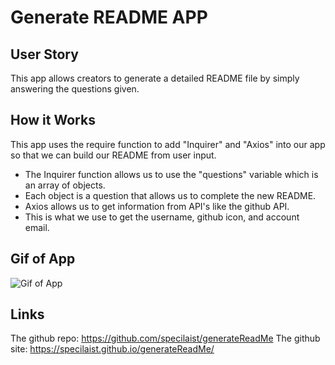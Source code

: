 # Generate README APP

## User Story

This app allows creators to generate a detailed README file by simply answering the questions given. 

## How it Works

This app uses the require function to add "Inquirer" and "Axios" into our app so that we can build our README from user input.
* The Inquirer function allows us to use the "questions" variable which is an array of objects.
 * Each object is a question that allows us to complete the new README.
* Axios allows us to get information from API's like the github API.
* This is what we use to get the username, github icon, and account email.

## Gif of App

![Gif of App](./Develop/assets/generateReadMe.gif)

## Links

The github repo: https://github.com/specilaist/generateReadMe
The github site: https://specilaist.github.io/generateReadMe/